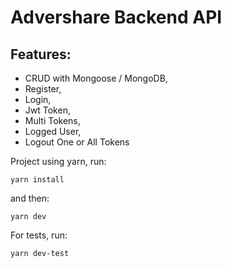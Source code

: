 # Advershare Backend API

## Features:

* CRUD with Mongoose / MongoDB,
* Register,
* Login,
* Jwt Token,
* Multi Tokens,
* Logged User,
* Logout One or All Tokens

Project using yarn, run:
```
yarn install
```
and then:
```
yarn dev
```
For tests, run:
```
yarn dev-test
```
